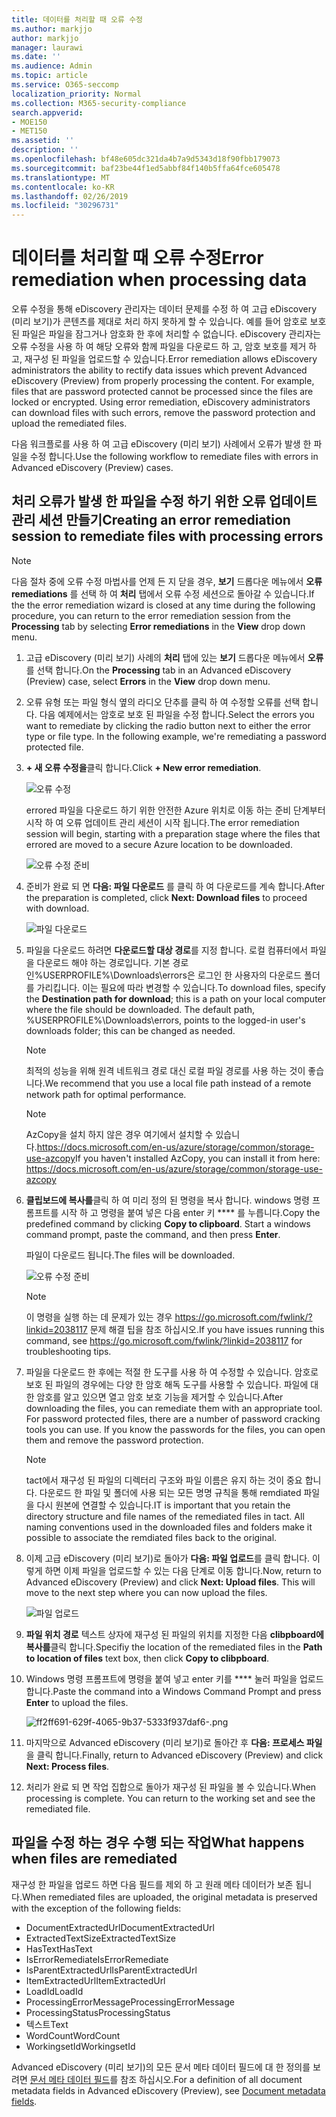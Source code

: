 ```yaml
---
title: 데이터를 처리할 때 오류 수정
ms.author: markjjo
author: markjjo
manager: laurawi
ms.date: ''
ms.audience: Admin
ms.topic: article
ms.service: O365-seccomp
localization_priority: Normal
ms.collection: M365-security-compliance
search.appverid:
- MOE150
- MET150
ms.assetid: ''
description: ''
ms.openlocfilehash: bf48e605dc321da4b7a9d5343d18f90fbb179073
ms.sourcegitcommit: baf23be44f1ed5abbf84f140b5ffa64fce605478
ms.translationtype: MT
ms.contentlocale: ko-KR
ms.lasthandoff: 02/26/2019
ms.locfileid: "30296731"
---
```

# <a name="error-remediation-when-processing-data"></a><span data-ttu-id="2b612-102">데이터를 처리할 때 오류 수정</span><span class="sxs-lookup"><span data-stu-id="2b612-102">Error remediation when processing data</span></span>

<span data-ttu-id="2b612-p101">오류 수정을 통해 eDiscovery 관리자는 데이터 문제를 수정 하 여 고급 eDiscovery (미리 보기)가 콘텐츠를 제대로 처리 하지 못하게 할 수 있습니다. 예를 들어 암호로 보호 된 파일은 파일을 잠그거나 암호화 한 후에 처리할 수 없습니다. eDiscovery 관리자는 오류 수정을 사용 하 여 해당 오류와 함께 파일을 다운로드 하 고, 암호 보호를 제거 하 고, 재구성 된 파일을 업로드할 수 있습니다.</span><span class="sxs-lookup"><span data-stu-id="2b612-p101">Error remediation allows eDiscovery administrators the ability to rectify data issues which prevent Advanced eDiscovery (Preview) from properly processing the content. For example, files that are password protected cannot be processed since the files are locked or encrypted. Using error remediation, eDiscovery administrators can download files with such errors, remove the password protection and upload the remediated files.</span></span>

<span data-ttu-id="2b612-106">다음 워크플로를 사용 하 여 고급 eDiscovery (미리 보기) 사례에서 오류가 발생 한 파일을 수정 합니다.</span><span class="sxs-lookup"><span data-stu-id="2b612-106">Use the following workflow to remediate files with errors in Advanced eDiscovery (Preview) cases.</span></span>

## <a name="creating-an-error-remediation-session-to-remediate-files-with-processing-errors"></a><span data-ttu-id="2b612-107">처리 오류가 발생 한 파일을 수정 하기 위한 오류 업데이트 관리 세션 만들기</span><span class="sxs-lookup"><span data-stu-id="2b612-107">Creating an error remediation session to remediate files with processing errors</span></span>

>[!NOTE]
><span data-ttu-id="2b612-108">다음 절차 중에 오류 수정 마법사를 언제 든 지 닫을 경우, **보기** 드롭다운 메뉴에서 **오류 remediations** 를 선택 하 여 **처리** 탭에서 오류 수정 세션으로 돌아갈 수 있습니다.</span><span class="sxs-lookup"><span data-stu-id="2b612-108">If the the error remediation wizard is closed at any time during the following procedure, you can return to the error remediation session from the **Processing** tab by selecting **Error remediations** in the **View** drop down menu.</span></span>

1. <span data-ttu-id="2b612-109">고급 eDiscovery (미리 보기) 사례의 **처리** 탭에 있는 **보기** 드롭다운 메뉴에서 **오류** 를 선택 합니다.</span><span class="sxs-lookup"><span data-stu-id="2b612-109">On the **Processing** tab in an Advanced eDiscovery (Preview) case, select **Errors** in the **View** drop down menu.</span></span>

2. <span data-ttu-id="2b612-p102">오류 유형 또는 파일 형식 옆의 라디오 단추를 클릭 하 여 수정할 오류를 선택 합니다.  다음 예제에서는 암호로 보호 된 파일을 수정 합니다.</span><span class="sxs-lookup"><span data-stu-id="2b612-p102">Select the errors you want to remediate by clicking the radio button next to either the error type or file type.  In the following example, we're remediating a password protected file.</span></span>

3. <span data-ttu-id="2b612-112">**+ 새 오류 수정을**클릭 합니다.</span><span class="sxs-lookup"><span data-stu-id="2b612-112">Click **+ New error remediation**.</span></span>

    ![오류 수정](../media/8c2faf1a-834b-44fc-b418-6a18aed8b81a.png)

    <span data-ttu-id="2b612-114">errored 파일을 다운로드 하기 위한 안전한 Azure 위치로 이동 하는 준비 단계부터 시작 하 여 오류 업데이트 관리 세션이 시작 됩니다.</span><span class="sxs-lookup"><span data-stu-id="2b612-114">The error remediation session will begin, starting with a preparation stage where the files that errored are moved to a secure Azure location to be downloaded.</span></span>

    ![오류 수정 준비](../media/390572ec-7012-47c4-a6b6-4cbb5649e8a8.png)

4. <span data-ttu-id="2b612-116">준비가 완료 되 면 **다음: 파일 다운로드** 를 클릭 하 여 다운로드를 계속 합니다.</span><span class="sxs-lookup"><span data-stu-id="2b612-116">After the preparation is completed, click **Next: Download files** to proceed with download.</span></span>

    ![파일 다운로드](../media/6ac04b09-8e13-414a-9e24-7c75ba586363.png)

5. <span data-ttu-id="2b612-p103">파일을 다운로드 하려면 **다운로드할 대상 경로**를 지정 합니다. 로컬 컴퓨터에서 파일을 다운로드 해야 하는 경로입니다.  기본 경로인%USERPROFILE%\Downloads\errors은 로그인 한 사용자의 다운로드 폴더를 가리킵니다. 이는 필요에 따라 변경할 수 있습니다.</span><span class="sxs-lookup"><span data-stu-id="2b612-p103">To download files, specify the **Destination path for download**; this is a path on your local computer where the file should be downloaded.  The default path, %USERPROFILE%\Downloads\errors, points to the logged-in user's downloads folder; this can be changed as needed.</span></span>

    >[!NOTE]
    ><span data-ttu-id="2b612-120">최적의 성능을 위해 원격 네트워크 경로 대신 로컬 파일 경로를 사용 하는 것이 좋습니다.</span><span class="sxs-lookup"><span data-stu-id="2b612-120">We recommend that you use a local file path instead of a remote network path for optimal performance.</span></span>

    > [!NOTE]
    > <span data-ttu-id="2b612-121">AzCopy을 설치 하지 않은 경우 여기에서 설치할 수 있습니다.https://docs.microsoft.com/en-us/azure/storage/common/storage-use-azcopy</span><span class="sxs-lookup"><span data-stu-id="2b612-121">If you haven't installed AzCopy, you can install it from here: https://docs.microsoft.com/en-us/azure/storage/common/storage-use-azcopy</span></span>

6. <span data-ttu-id="2b612-p104">**클립보드에 복사를**클릭 하 여 미리 정의 된 명령을 복사 합니다. windows 명령 프롬프트를 시작 하 고 명령을 붙여 넣은 다음 enter 키 \*\*\*\* 를 누릅니다.</span><span class="sxs-lookup"><span data-stu-id="2b612-p104">Copy the predefined command by clicking **Copy to clipboard**. Start a windows command prompt, paste the command, and then press **Enter**.</span></span>  

    <span data-ttu-id="2b612-124">파일이 다운로드 됩니다.</span><span class="sxs-lookup"><span data-stu-id="2b612-124">The files will be downloaded.</span></span>

    ![오류 수정 준비](../media/f364ab4d-31c5-4375-b69f-650f694a2f69.png)

     > [!NOTE]
     > <span data-ttu-id="2b612-126">이 명령을 실행 하는 데 문제가 있는 경우 https://go.microsoft.com/fwlink/?linkid=2038117 문제 해결 팁을 참조 하십시오.</span><span class="sxs-lookup"><span data-stu-id="2b612-126">If you have issues running this command, see https://go.microsoft.com/fwlink/?linkid=2038117 for troubleshooting tips.</span></span>

7. <span data-ttu-id="2b612-p105">파일을 다운로드 한 후에는 적절 한 도구를 사용 하 여 수정할 수 있습니다. 암호로 보호 된 파일의 경우에는 다양 한 암호 해독 도구를 사용할 수 있습니다. 파일에 대 한 암호를 알고 있으면 열고 암호 보호 기능을 제거할 수 있습니다.</span><span class="sxs-lookup"><span data-stu-id="2b612-p105">After downloading the files, you can remediate them with an appropriate tool. For password protected files, there are a number of password cracking tools you can use. If you know the passwords for the files, you can open them and remove the password protection.</span></span>
    > [!NOTE]
    > <span data-ttu-id="2b612-p106">tact에서 재구성 된 파일의 디렉터리 구조와 파일 이름은 유지 하는 것이 중요 합니다.  다운로드 한 파일 및 폴더에 사용 되는 모든 명명 규칙을 통해 remdiated 파일을 다시 원본에 연결할 수 있습니다.</span><span class="sxs-lookup"><span data-stu-id="2b612-p106">IT is important that you retain the directory structure and file names of the remediated files in tact.  All naming conventions used in the downloaded files and folders make it possible to associate the remdiated files back to the original.</span></span>

8. <span data-ttu-id="2b612-p107">이제 고급 eDiscovery (미리 보기)로 돌아가 **다음: 파일 업로드**를 클릭 합니다.  이렇게 하면 이제 파일을 업로드할 수 있는 다음 단계로 이동 합니다.</span><span class="sxs-lookup"><span data-stu-id="2b612-p107">Now, return to Advanced eDiscovery (Preview) and click **Next: Upload files**.  This will move to the next step where you can now upload the files.</span></span>

    ![파일 업로드](../media/af3d8617-1bab-4ecd-8de0-22e53acba240.png)

9. <span data-ttu-id="2b612-135">**파일 위치 경로** 텍스트 상자에 재구성 된 파일의 위치를 지정한 다음 **clibpboard에 복사를**클릭 합니다.</span><span class="sxs-lookup"><span data-stu-id="2b612-135">Specifiy the location of the remediated files in the **Path to location of files** text box, then click **Copy to clibpboard**.</span></span>

10. <span data-ttu-id="2b612-136">Windows 명령 프롬프트에 명령을 붙여 넣고 enter 키를 \*\*\*\* 눌러 파일을 업로드 합니다.</span><span class="sxs-lookup"><span data-stu-id="2b612-136">Paste the command into a Windows Command Prompt and press **Enter** to upload the files.</span></span>

    ![ff2ff691-629f-4065-9b37-5333f937daf6-.png](../media/ff2ff691-629f-4065-9b37-5333f937daf6.png)

11. <span data-ttu-id="2b612-138">마지막으로 Advanced eDiscovery (미리 보기)로 돌아간 후 **다음: 프로세스 파일**을 클릭 합니다.</span><span class="sxs-lookup"><span data-stu-id="2b612-138">Finally, return to Advanced eDiscovery (Preview) and click **Next: Process files**.</span></span>

12. <span data-ttu-id="2b612-p108">처리가 완료 되 면  작업 집합으로 돌아가 재구성 된 파일을 볼 수 있습니다.</span><span class="sxs-lookup"><span data-stu-id="2b612-p108">When processing is complete.  You can return to the working set and see the remediated file.</span></span>

## <a name="what-happens-when-files-are-remediated"></a><span data-ttu-id="2b612-141">파일을 수정 하는 경우 수행 되는 작업</span><span class="sxs-lookup"><span data-stu-id="2b612-141">What happens when files are remediated</span></span>

<span data-ttu-id="2b612-142">재구성 한 파일을 업로드 하면 다음 필드를 제외 하 고 원래 메타 데이터가 보존 됩니다.</span><span class="sxs-lookup"><span data-stu-id="2b612-142">When remediated files are uploaded, the original metadata is preserved with the exception of the following fields:</span></span> 

- <span data-ttu-id="2b612-143">DocumentExtractedUrl</span><span class="sxs-lookup"><span data-stu-id="2b612-143">DocumentExtractedUrl</span></span>
- <span data-ttu-id="2b612-144">ExtractedTextSize</span><span class="sxs-lookup"><span data-stu-id="2b612-144">ExtractedTextSize</span></span>
- <span data-ttu-id="2b612-145">HasText</span><span class="sxs-lookup"><span data-stu-id="2b612-145">HasText</span></span>
- <span data-ttu-id="2b612-146">IsErrorRemediate</span><span class="sxs-lookup"><span data-stu-id="2b612-146">IsErrorRemediate</span></span>
- <span data-ttu-id="2b612-147">IsParentExtractedUrl</span><span class="sxs-lookup"><span data-stu-id="2b612-147">IsParentExtractedUrl</span></span>
- <span data-ttu-id="2b612-148">ItemExtractedUrl</span><span class="sxs-lookup"><span data-stu-id="2b612-148">ItemExtractedUrl</span></span>
- <span data-ttu-id="2b612-149">LoadId</span><span class="sxs-lookup"><span data-stu-id="2b612-149">LoadId</span></span>
- <span data-ttu-id="2b612-150">ProcessingErrorMessage</span><span class="sxs-lookup"><span data-stu-id="2b612-150">ProcessingErrorMessage</span></span>
- <span data-ttu-id="2b612-151">ProcessingStatus</span><span class="sxs-lookup"><span data-stu-id="2b612-151">ProcessingStatus</span></span>
- <span data-ttu-id="2b612-152">텍스트</span><span class="sxs-lookup"><span data-stu-id="2b612-152">Text</span></span>
- <span data-ttu-id="2b612-153">WordCount</span><span class="sxs-lookup"><span data-stu-id="2b612-153">WordCount</span></span>
- <span data-ttu-id="2b612-154">WorkingsetId</span><span class="sxs-lookup"><span data-stu-id="2b612-154">WorkingsetId</span></span>

<span data-ttu-id="2b612-155">Advanced eDiscovery (미리 보기)의 모든 문서 메타 데이터 필드에 대 한 정의를 보려면 [문서 메타 데이터 필드](document-metadata-fields.md)를 참조 하십시오.</span><span class="sxs-lookup"><span data-stu-id="2b612-155">For a definition of all document metadata fields in Advanced eDiscovery (Preview), see [Document metadata fields](document-metadata-fields.md).</span></span>